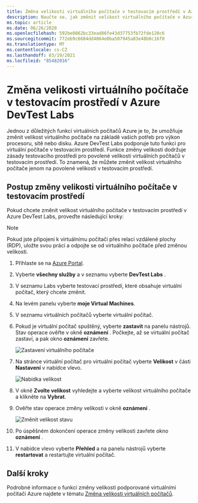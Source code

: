 ```yaml
---
title: Změna velikosti virtuálního počítače v testovacím prostředí v Azure DevTest Labs
description: Naučte se, jak změnit velikost virtuálního počítače v Azure DevTest Labs na základě vašich požadavků na výkon procesoru, sítě nebo disku.
ms.topic: article
ms.date: 06/26/2020
ms.openlocfilehash: 592be0862bc33ead86fe43d37753fb72fde120c6
ms.sourcegitcommit: 772eb9c6684dd4864e0ba507945a83e48b8c16f0
ms.translationtype: MT
ms.contentlocale: cs-CZ
ms.lasthandoff: 03/19/2021
ms.locfileid: "85482016"
---
```

# <a name="resize-a-vm-in-a-lab-in-azure-devtest-labs"></a>Změna velikosti virtuálního počítače v testovacím prostředí v Azure DevTest Labs
Jednou z důležitých funkcí virtuálních počítačů Azure je to, že umožňuje změnit velikost virtuálního počítače na základě vašich potřeb pro výkon procesoru, sítě nebo disku. Azure DevTest Labs podporuje tuto funkci pro virtuální počítače v testovacím prostředí. Funkce změny velikosti dodržuje zásady testovacího prostředí pro povolené velikosti virtuálních počítačů v testovacím prostředí. To znamená, že můžete změnit velikost virtuálního počítače jenom na povolené velikosti v testovacím prostředí. 


## <a name="steps-to-resize-a-vm-in-a-lab"></a>Postup změny velikosti virtuálního počítače v testovacím prostředí 
Pokud chcete změnit velikost virtuálního počítače v testovacím prostředí v Azure DevTest Labs, proveďte následující kroky: 

> [!NOTE]
> Pokud jste připojeni k virtuálnímu počítači přes relaci vzdálené plochy (RDP), uložte svou práci a odpojte se od virtuálního počítače před změnou velikosti.

1. Přihlaste se na [Azure Portal](https://portal.azure.com).
2. Vyberte **všechny služby** a v seznamu vyberte **DevTest Labs** .
3. V seznamu Labs vyberte testovací prostředí, které obsahuje virtuální počítač, který chcete změnit.  
4. Na levém panelu vyberte **moje Virtual Machines**. 
5. V seznamu virtuálních počítačů vyberte virtuální počítač.
6. Pokud je virtuální počítač spuštěný, vyberte **zastavit** na panelu nástrojů. Stav operace ověřte v okně **oznámení** . Počkejte, až se virtuální počítač zastaví, a pak okno **oznámení** zavřete. 

    ![Zastavení virtuálního počítače](media/devtest-lab-resize-vm/stop-vm.png)
1. Na stránce virtuální počítač pro virtuální počítač vyberte **Velikost** v části **Nastavení** v nabídce vlevo.

    ![Nabídka velikost](media/devtest-lab-resize-vm/size-menu.png)
1. V okně **Zvolte velikost** vyhledejte a vyberte velikost virtuálního počítače a klikněte na **Vybrat**.     
1. Ověřte stav operace změny velikosti v okně **oznámení** .

    ![Změnit velikost stavu](media/devtest-lab-resize-vm/resize-status.png)
10. Po úspěšném dokončení operace změny velikosti zavřete okno **oznámení** . 
11. V nabídce vlevo vyberte **Přehled** a na panelu nástrojů vyberte **restartovat** a restartujte virtuální počítač. 

## <a name="next-steps"></a>Další kroky
Podrobné informace o funkci změny velikosti podporované virtuálními počítači Azure najdete v tématu [Změna velikosti virtuálních počítačů](https://azure.microsoft.com/blog/resize-virtual-machines/).


